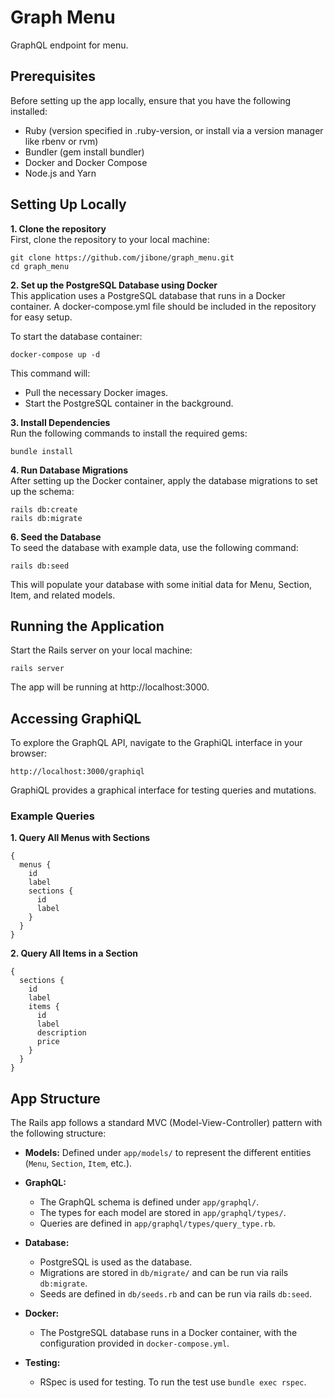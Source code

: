 # Graph Menu

GraphQL endpoint for menu.

## Prerequisites

Before setting up the app locally, ensure that you have the following installed:

- Ruby (version specified in .ruby-version, or install via a version manager like rbenv or rvm)
- Bundler (gem install bundler)
- Docker and Docker Compose
- Node.js and Yarn

## Setting Up Locally

**1. Clone the repository**  
First, clone the repository to your local machine:

```
git clone https://github.com/jibone/graph_menu.git
cd graph_menu

```

**2. Set up the PostgreSQL Database using Docker**  
This application uses a PostgreSQL database that runs in a Docker container. A docker-compose.yml file should be included in the repository for easy setup.

To start the database container:

```
docker-compose up -d
```

This command will:

- Pull the necessary Docker images.
- Start the PostgreSQL container in the background.

**3. Install Dependencies**  
Run the following commands to install the required gems:

```
bundle install
```

**4. Run Database Migrations**  
After setting up the Docker container, apply the database migrations to set up the schema:

```
rails db:create
rails db:migrate
```

**6. Seed the Database**  
To seed the database with example data, use the following command:

```
rails db:seed
```

This will populate your database with some initial data for Menu, Section, Item, and related models.

## Running the Application

Start the Rails server on your local machine:

```
rails server
```

The app will be running at http://localhost:3000.

## Accessing GraphiQL

To explore the GraphQL API, navigate to the GraphiQL interface in your browser:

```
http://localhost:3000/graphiql

```

GraphiQL provides a graphical interface for testing queries and mutations.

### Example Queries

**1. Query All Menus with Sections**

```
{
  menus {
    id
    label
    sections {
      id
      label
    }
  }
}
```

**2. Query All Items in a Section**

```
{
  sections {
    id
    label
    items {
      id
      label
      description
      price
    }
  }
}
```

## App Structure

The Rails app follows a standard MVC (Model-View-Controller) pattern with the following structure:

- **Models:** Defined under `app/models/` to represent the different entities (`Menu`, `Section`, `Item`, etc.).

- **GraphQL:**

  - The GraphQL schema is defined under `app/graphql/`.
  - The types for each model are stored in `app/graphql/types/`.
  - Queries are defined in `app/graphql/types/query_type.rb`.

- **Database:**

  - PostgreSQL is used as the database.
  - Migrations are stored in `db/migrate/` and can be run via rails `db:migrate`.
  - Seeds are defined in `db/seeds.rb` and can be run via rails `db:seed`.

- **Docker:**

  - The PostgreSQL database runs in a Docker container, with the configuration provided in `docker-compose.yml`.

- **Testing:**

  - RSpec is used for testing. To run the test use `bundle exec rspec`.
